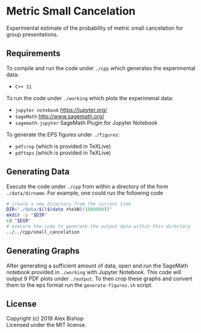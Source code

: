 # Metric Small Cancelation

Experimental estimate of the probability of metric small cancelation for group presentations.

## Requirements

To compile and run the code under `./cpp` which generates the experimental data:
 * `C++ 11`

To run the code under `./working` which plots the experimenal data:
 * `jupyter notebook` https://jupyter.org/
 * `SageMath` http://www.sagemath.org/
 * `sagemath-jupyter` SageMath Plugin for Jupyter Notebook

To generate the EPS figures under `./figures`:
 * `pdfcrop` (which is provided in TeXLive)
 * `pdftops` (which is provided in TeXLive)

## Generating Data

Execute the code under `./cpp` from within a directory of the form `./data/dirname`.
For example, one could run the following code
```sh
# create a new directory from the current time
DIR="./data/$(($(date +%s%N)/1000000))"
mkdir -p "$DIR"
cd "$DIR"
# execure the code to generate the output data within this directory
../../cpp/small_cancelation
```

## Generating Graphs

After generating a sufficient amount of data, open and run the SageMath notebook provided in `./working` with Jupyter Notebook. This code will output 9 PDF plots under `./output`. To then crop these graphs and convert them to the eps format run the `generate-figures.sh` script.

## License

Copyright (c) 2019 Alex Bishop  
Licensed under the MIT license.
